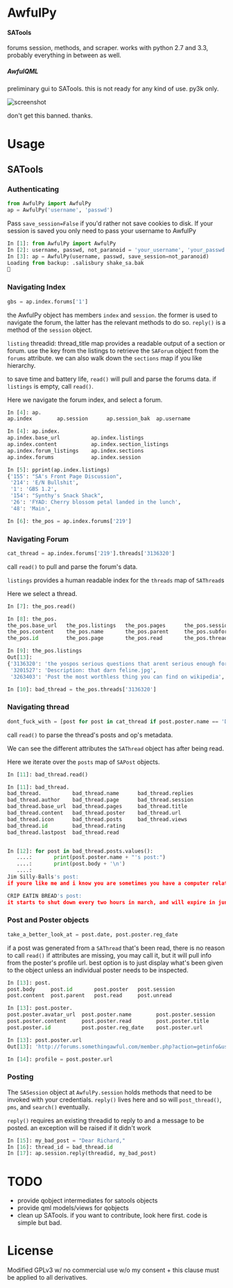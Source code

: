 AwfulPy
=======

#### SATools
forums session, methods, and scraper. 
works with python 2.7 and 3.3, probably everything in between as well. 

##### AwfulQML
preliminary gui to SATools. this is not ready for any kind of use. py3k only.

![screenshot](http://i.imgur.com/PhZrAzU.png "threads_view")

don't get this banned. thanks.

Usage
=======


## SATools

### Authenticating

```python
from AwfulPy import AwfulPy
ap = AwfulPy('username', 'passwd')
```

Pass `save_session=False` if you'd rather not save cookies to disk. If your session is saved you only need to pass your username to AwfulPy

```python
In [1]: from AwfulPy import AwfulPy
In [2]: username, passwd, not_paranoid = 'your_username', 'your_passwd', False
In [3]: ap = AwfulPy(username, passwd, save_session=not_paranoid)
Loading from backup: .salisbury shake_sa.bak

```

### Navigating Index

```python
gbs = ap.index.forums['1']
```

the AwfulPy object has members `index` and `session`. the former is used to navigate the forum, the latter has the relevant methods to do so. `reply()` is a method of the `session` object.

`listing` threadid: thread_title map provides a readable output of a section or forum. use the key from the listings to retrieve the `SAForum` object from the `forums` attribute. we can also walk down the `sections` map if you like hierarchy.

to save time and battery life, `read()` will pull and parse the forums data. if `listings` is empty, call `read()`.

Here we navigate the forum index, and select a forum.


```python
In [4]: ap.
ap.index        ap.session      ap.session_bak  ap.username

In [4]: ap.index.
ap.index.base_url          ap.index.listings
ap.index.content           ap.index.section_listings
ap.index.forum_listings    ap.index.sections
ap.index.forums            ap.index.session

In [5]: pprint(ap.index.listings)
{'155': "SA's Front Page Discussion",
 '214': 'E/N Bullshit',
 '1': 'GBS 1.2',
 '154': "Synthy's Snack Shack",
 '26': 'FYAD: Cherry blossom petal landed in the lunch',
 '48': 'Main',

In [6]: the_pos = ap.index.forums['219']
```

### Navigating Forum

```python
cat_thread = ap.index.forums['219'].threads['3136320']
```

call `read()` to pull and parse the forum's data.

`listings` provides a human readable index for the `threads` map of `SAThread`s

Here we select a thread.


```python
In [7]: the_pos.read()

In [8]: the_pos.
the_pos.base_url   the_pos.listings   the_pos.pages      the_pos.session
the_pos.content    the_pos.name       the_pos.parent     the_pos.subforums
the_pos.id         the_pos.page       the_pos.read       the_pos.threads

In [9]: the_pos.listings
Out[13]: 
{'3136320': 'the yospos serious questions that arent serious enough for SHSC megathread',
 '3201527': 'Description: that darn feline.jpg',
 '3263403': 'Post the most worthless thing you can find on wikipedia',

In [10]: bad_thread = the_pos.threads['3136320']
```

### Navigating thread

```python 
dont_fuck_with = [post for post in cat_thread if post.poster.name == 'Debt']
```

call `read()` to parse the thread's posts and op's metadata. 

We can see the different attributes the `SAThread` object has after being read.

Here we iterate over the `posts` map of `SAPost` objects.


```python
In [11]: bad_thread.read()

In [11]: bad_thread.
bad_thread.          bad_thread.name      bad_thread.replies
bad_thread.author    bad_thread.page      bad_thread.session
bad_thread.base_url  bad_thread.pages     bad_thread.title
bad_thread.content   bad_thread.poster    bad_thread.url
bad_thread.icon      bad_thread.posts     bad_thread.views
bad_thread.id        bad_thread.rating    
bad_thread.lastpost  bad_thread.read      


In [12]: for post in bad_thread.posts.values():
   ....:       print(post.poster.name + "'s post:")
   ....:       print(post.body + '\n')
   ....:     
Jim Silly-Balls's post:
if youre like me and i know you are sometimes you have a computer related question but dont want to venture into SHSC to ask it because you would rather ask your friends in the pos.  this is the thread fo dat shit

CRIP EATIN BREAD's post:
it starts to shut down every two hours in march, and will expire in june 2010
```

### Post and Poster objects

```python
take_a_better_look_at = post.date, post.poster.reg_date

```

if a post was generated from a `SAThread` that's been read, there is no reason to call `read()` if attributes are missing, you may call it, but it will pull info from the poster's profile url. best option is to just display what's been given to the object unless an individual poster needs to be inspected.

```python
In [13]: post.
post.body     post.id       post.poster   post.session  
post.content  post.parent   post.read     post.unread   

In [13]: post.poster.
post.poster.avatar_url  post.poster.name        post.poster.session
post.poster.content     post.poster.read        post.poster.title
post.poster.id          post.poster.reg_date    post.poster.url

In [13]: post.poster.url
Out[13]: 'http://forums.somethingawful.com/member.php?action=getinfo&userid=22993'

In [14]: profile = post.poster.url
```

### Posting
The `SASession` object at `AwfulPy.session` holds methods that need to be invoked with your credentials.
`reply()` lives here and so will `post_thread()`, `pms`, and `search()` eventually. 

`reply()` requires an existing threadid to reply to and a message to be posted. an exception will be raised if it didn't work


```python
In [15]: my_bad_post = "Dear Richard,"
In [16]: thread_id = bad_thread.id
In [17]: ap.session.reply(threadid, my_bad_post)


```

TODO
====
+ provide qobject intermediates for satools objects
+ provide qml models/views for qobjects
+ clean up SATools. if you want to contribute, look here first. code is simple but bad.



License
========

Modified GPLv3 w/ no commercial use w/o my consent + this clause must be applied to all derivatives.
